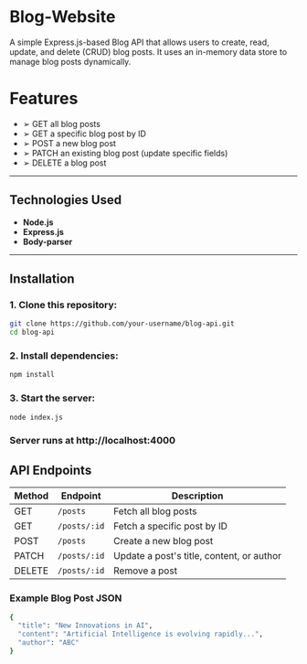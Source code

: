 # Blog-Website
 A simple Express.js-based Blog API that allows users to create, read, update, and delete (CRUD) blog posts. It uses an in-memory data store to manage blog posts dynamically.



#  Features
- ➢ GET all blog posts  
- ➢ GET a specific blog post by ID  
- ➢ POST a new blog post  
- ➢ PATCH an existing blog post (update specific fields)  
- ➢ DELETE a blog post  

---

##  Technologies Used
- **Node.js**  
- **Express.js**  
- **Body-parser**  

---

##  Installation

### 1. Clone this repository:
```bash
git clone https://github.com/your-username/blog-api.git
cd blog-api


```
### 2️. Install dependencies:
```bash
npm install
```


### 3️. Start the server:
```bash
node index.js
```

### Server runs at http://localhost:4000 

## API Endpoints
| Method | Endpoint | Description |
| --- | --- | --- |
| GET | `/posts` | Fetch all blog posts |
| GET | `/posts/:id` | Fetch a specific post by ID |
| POST | `/posts` | Create a new blog post |
| PATCH | `/posts/:id` | Update a post's title, content, or author |
| DELETE | `/posts/:id` | Remove a post |

### Example Blog Post JSON
```bash
{
  "title": "New Innovations in AI",
  "content": "Artificial Intelligence is evolving rapidly...",
  "author": "ABC"
}
```



